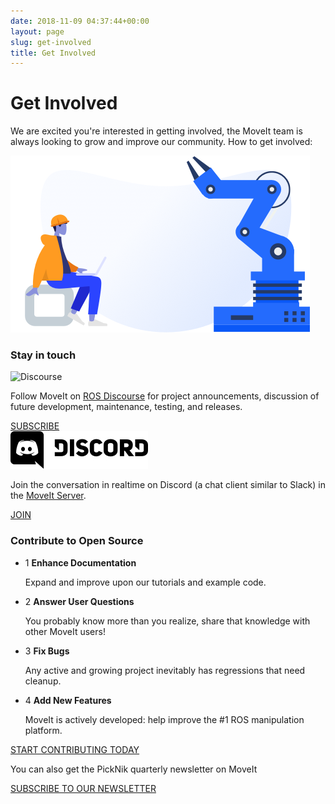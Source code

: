 ```yaml
---
date: 2018-11-09 04:37:44+00:00
layout: page
slug: get-involved
title: Get Involved
---
```


<div class='row'>
  <div class='col-sm-12 col-lg-6'>
    <h1>Get Involved</h1>
    <p class="paragraph-big">
      We are excited you're interested in getting involved, the MoveIt team is always looking to grow and improve our community. How to get involved:
    </p>
  </div>
  <div class='col-sm-12 col-lg-6'>
    <img style="max-width:100%" alt="MoveIt Grasps" src="/assets/images/docker-illustration.png">
  </div>
</div>
<div class="get-involved-box">
  <div class='get-involved-box__left'>
    <h3>Stay in touch</h3>
    <div class="get-involved-content">
      <img alt="Discourse" src="/assets/images/discourse.png">
      <p>Follow MoveIt on <a href="http://discourse.ros.org/c/moveit" target="_blank">ROS Discourse</a> for project announcements, discussion of future development, maintenance, testing, and releases.</p>
      <a class="button" href="http://discourse.ros.org/c/moveit" target="_blank">SUBSCRIBE</a>
    </div>
    <img alt="Discord" src="/assets/images/discord.jpg">
    <p>
      Join the conversation in realtime on Discord (a chat client similar to Slack) in the <a href="https://discord.gg/RrySut8" target="_blank">MoveIt Server</a>.
    </p>
    <a class="button" href="https://discord.gg/RrySut8" target="_blank">JOIN</a>
  </div>
  <div class='get-involved-box__right'>
    <h3> Contribute to Open Source</h3>
    <ul class="get-involved-list">
      <li>
        <span>1</span>
        <strong>Enhance Documentation</strong>
        <p>Expand and improve upon our tutorials and example code.</p>
      </li>
      <li>
        <span>2</span>
        <strong>Answer User Questions</strong>
        <p>You probably know more than you realize, share that knowledge with other MoveIt users!</p>
      </li>
      <li>
        <span>3</span>
        <strong>Fix Bugs</strong>
        <p>Any active and growing project inevitably has regressions that need cleanup.</p>
      </li>
      <li>
        <span>4</span>
        <strong>Add New Features</strong>
        <p>MoveIt is actively developed: help improve the #1 ROS manipulation platform.</p>
      </li>
    </ul>
    <a class="button button-transparent" href="/documentation/contributing">START CONTRIBUTING TODAY</a>
  </div>
</div>
<div class="row">
  <div class="get-involved-footer">
    <p>You can also get the PickNik quarterly newsletter on MoveIt</p>
    <a class="button button-transparent button-transparent__blue" href="https://picknik.us20.list-manage.com/subscribe?u=ec7904f1f579094c8e83e79e8&id=196b3fc03e" target="_blank">SUBSCRIBE TO OUR NEWSLETTER</a>
  </div>
</div>
